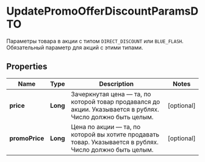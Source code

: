

# UpdatePromoOfferDiscountParamsDTO

Параметры товара в акции с типом `DIRECT_DISCOUNT` или `BLUE_FLASH`.  Обязательный параметр для акций с этими типами. 

## Properties

Name | Type | Description | Notes
------------ | ------------- | ------------- | -------------
**price** | **Long** | Зачеркнутая цена — та, по которой товар продавался до акции.  Указывается в рублях.  Число должно быть целым.  |  [optional]
**promoPrice** | **Long** | Цена по акции — та, по которой вы хотите продавать товар.  Указывается в рублях.  Число должно быть целым.  |  [optional]



